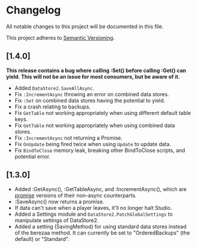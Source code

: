 # Changelog
All notable changes to this project will be documented in this file.

This project adheres to [Semantic Versioning](https://semver.org/spec/v2.0.0.html).

## [1.4.0]
**This release contains a bug where calling :Set() before calling :Get() can yield. This will not be an issue for most consumers, but be aware of it.**

- Added `DataStore2.SaveAllAsync`.
- Fix `:IncrementAsync` throwing an error on combined data stores.
- Fix `:Set` on combined data stores having the potential to yield.
- Fix a crash relating to backups.
- Fix `GetTable` not working appropriately when using different default table keys.
- Fix `GetTable` not working appropriately when using combined data stores.
- Fix `:IncrementAsync` not returning a Promise.
- Fix `OnUpdate` being fired twice when using `Update` to update data.
- Fix `BindToClose` memory leak, breaking other BindToClose scripts, and potential error.

## [1.3.0]
- Added :GetAsync(), :GetTableAsync, and :IncrementAsync(), which are [promise](https://github.com/evaera/roblox-lua-promise) versions of their non-async counterparts.
- :SaveAsync() now returns a promise.
- If data can't save when a player leaves, it'll no longer halt Studio.
- Added a Settings module and `DataStore2.PatchGlobalSettings` to manipulate settings of DataStore2.
- Added a setting (SavingMethod) for using standard data stores instead of the berezaa method. It can currently be set to "OrderedBackups" (the default) or "Standard".
